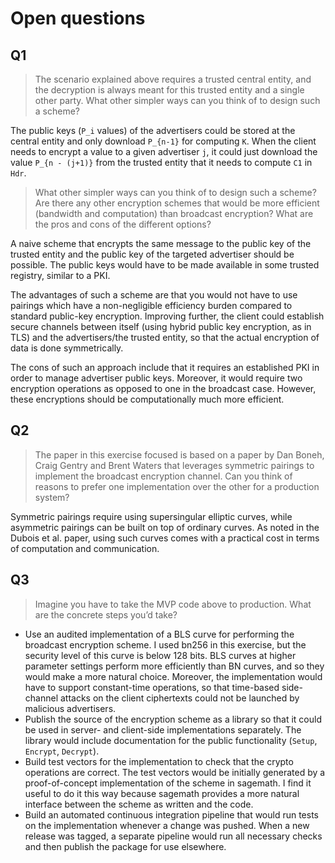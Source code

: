 # Open questions

## Q1

> The scenario explained above requires a trusted central entity, and the decryption is always meant for this trusted entity and a single other party. What other simpler ways can you think of to design such a scheme?

The public keys (`P_i` values) of the advertisers could be stored at the central entity and only download `P_{n-1}` for computing `K`. When the client needs to encrypt a value to a given advertiser `j`, it could just download the value `P_{n - (j+1)}` from the trusted entity that it needs to compute `C1` in `Hdr`.

> What other simpler ways can you think of to design such a scheme? Are there any other encryption schemes that would be more efficient (bandwidth and computation) than broadcast encryption? What are the pros and cons of the different options?

A naive scheme that encrypts the same message to the public key of the trusted entity and the public key of the targeted advertiser should be possible. The public keys would have to be made available in some trusted registry, similar to a PKI. 

The advantages of such a scheme are that you would not have to use pairings which have a non-negligible efficiency burden compared to standard public-key encryption. Improving further, the client could establish secure channels between itself (using hybrid public key encryption, as in TLS) and the advertisers/the trusted entity, so that the actual encryption of data is done symmetrically. 

The cons of such an approach include that it requires an established PKI in order to manage advertiser public keys. Moreover, it would require two encryption operations as opposed to one in the broadcast case. However, these encryptions should be computationally much more efficient.

## Q2

> The paper in this exercise focused is based on a paper by Dan Boneh, Craig Gentry and Brent Waters that leverages symmetric pairings to implement the broadcast encryption channel. Can you think of reasons to prefer one implementation over the other for a production system?

Symmetric pairings require using supersingular elliptic curves, while asymmetric pairings can be built on top of ordinary curves. As noted in the Dubois et al. paper, using such curves comes with a practical cost in terms of computation and communication.

## Q3

> Imagine you have to take the MVP code above to production. What are the concrete steps you’d take?

- Use an audited implementation of a BLS curve for performing the broadcast encryption scheme. I used bn256 in this exercise, but the security level of this curve is below 128 bits. BLS curves at higher parameter settings perform more efficiently than BN curves, and so they would make a more natural choice. Moreover, the implementation would have to support constant-time operations, so that time-based side-channel attacks on the client ciphertexts could not be launched by malicious advertisers.
- Publish the source of the encryption scheme as a library so that it could be used in server- and client-side implementations separately. The library would include documentation for the public functionality (`Setup`, `Encrypt`, `Decrypt`).
- Build test vectors for the implementation to check that the crypto operations are correct. The test vectors would be initially generated by a proof-of-concept implementation of the scheme in sagemath. I find it useful to do it this way because sagemath provides a more natural interface between the scheme as written and the code.
- Build an automated continuous integration pipeline that would run tests on the implementation whenever a change was pushed. When a new release was tagged, a separate pipeline would run all necessary checks and then publish the package for use elsewhere.